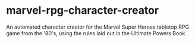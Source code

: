 # marvel-rpg-character-creator
An automated character creator for the Marvel Super Heroes tabletop RPG game from the '80's, using the rules laid out in the Ultimate Powers Book.
